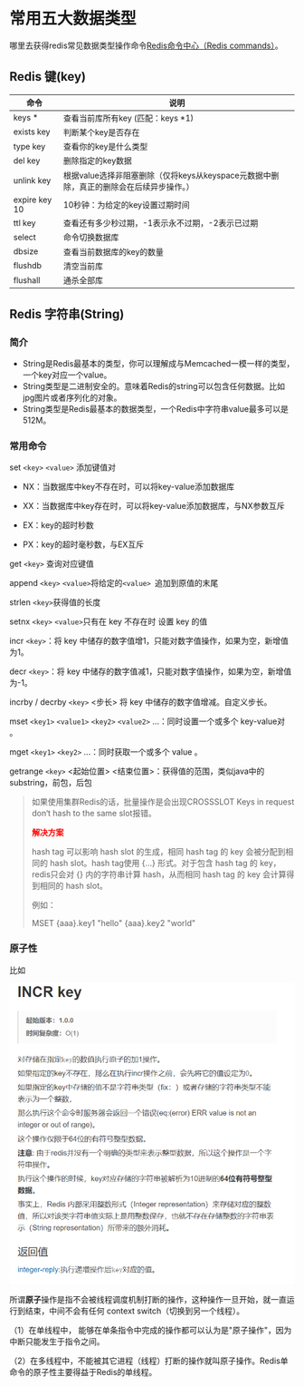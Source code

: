 # 常用五大数据类型

哪里去获得redis常见数据类型操作命令[Redis命令中心（Redis commands）](http://www.redis.cn/commands.html)。

## Redis 键(key)

| 命令          | 说明                                                         |
| ------------- | ------------------------------------------------------------ |
| keys *        | 查看当前库所有key  (匹配：keys *1)                           |
| exists key    | 判断某个key是否存在                                          |
| type key      | 查看你的key是什么类型                                        |
| del key       | 删除指定的key数据                                            |
| unlink key    | 根据value选择非阻塞删除（仅将keys从keyspace元数据中删除，真正的删除会在后续异步操作。） |
| expire key 10 | 10秒钟：为给定的key设置过期时间                              |
| ttl key       | 查看还有多少秒过期，-1表示永不过期，-2表示已过期             |
| select        | 命令切换数据库                                               |
| dbsize        | 查看当前数据库的key的数量                                    |
| flushdb       | 清空当前库                                                   |
| flushall      | 通杀全部库                                                   |

## Redis 字符串(String)

### 简介

* String是Redis最基本的类型，你可以理解成与Memcached一模一样的类型，一个key对应一个value。
* String类型是二进制安全的。意味着Redis的string可以包含任何数据。比如jpg图片或者序列化的对象。
* String类型是Redis最基本的数据类型，一个Redis中字符串value最多可以是512M。

### 常用命令

set  `<key>` `<value>` 添加键值对

* NX：当数据库中key不存在时，可以将key-value添加数据库

* XX：当数据库中key存在时，可以将key-value添加数据库，与NX参数互斥

* EX：key的超时秒数

* PX：key的超时毫秒数，与EX互斥

get  `<key>` 查询对应键值

append `<key>` `<value>`将给定的`<value> `追加到原值的末尾

strlen `<key>`获得值的长度

setnx `<key>` `<value>`只有在 key 不存在时  设置 key 的值

incr `<key>`：将 key 中储存的数字值增1，只能对数字值操作，如果为空，新增值为1。

decr `<key>`：将 key 中储存的数字值减1，只能对数字值操作，如果为空，新增值为-1。

incrby / decrby `<key>` <步长> 将 key 中储存的数字值增减。自定义步长。

mset `<key1>` `<value1>` `<key2>` `<value2>` ...：同时设置一个或多个 key-value对 。

mget `<key1>`  `<key2>` ...：同时获取一个或多个 value 。

getrange `<key>` <起始位置> <结束位置>：获得值的范围，类似java中的substring，前包，后包

> 如果使用集群Redis的话，批量操作是会出现CROSSSLOT Keys in request don‘t hash to the same slot报错。
>
> **<font color="red">解决方案</font>**
>
> hash tag 可以影响 hash slot 的生成，相同 hash tag 的 key 会被分配到相同的 hash slot。hash tag使用 {...} 形式。对于包含 hash tag 的 key，redis只会对 {} 内的字符串计算 hash，从而相同 hash tag 的 key 会计算得到相同的 hash slot。
>
> 例如：
>
> MSET {aaa}.key1 "hello" {aaa}.key2 "world"

### 原子性

比如

![](./assets/Snipaste_2022-10-17_15-35-05.png)

所谓**原子**操作是指不会被线程调度机制打断的操作，这种操作一旦开始，就一直运行到结束，中间不会有任何 context switch（切换到另一个线程）。

（1）在单线程中， 能够在单条指令中完成的操作都可以认为是"原子操作"，因为中断只能发生于指令之间。

（2）在多线程中，不能被其它进程（线程）打断的操作就叫原子操作。Redis单命令的原子性主要得益于Redis的单线程。


